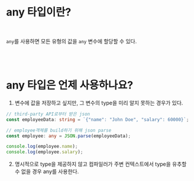 # any 타입이란?

<br>

`any`를 사용하면 모든 유형의 값을 `any` 변수에 할당할 수 있다.

<br><br>

# any 타입은 언제 사용하나요?

1. 변수에 값을 저장하고 싶지만, 그 변수의 type을 미리 알지 못하는 경우가 있다.

```typescript
// third-party API로부터 받은 json
const employeeData: string = `{"name": "John Doe", "salary": 60000}`;

// employee객체를 build하기 위해 json parse
const employee: any = JSON.parse(employeeData);

console.log(employee.name);
console.log(employee.salary);
```

2. 명시적으로 type을 제공하지 않고 컴파일러가 주변 컨텍스트에서 type을 유추할 수 없을 경우 any를 사용한다.
